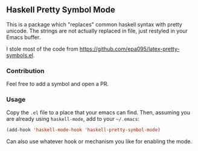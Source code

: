## Haskell Pretty Symbol Mode

This is a package which "replaces" common haskell syntax
with pretty unicode. The strings are not actually replaced in file,
just restyled in your Emacs buffer.

I stole most of the code from https://github.com/epa095/latex-pretty-symbols.el.

### Contribution

Feel free to add a symbol and open a PR.

### Usage

Copy the `.el` file to a place that your emacs can find.  Then, assuming you are
already using `haskell-mode`, add to your `~/.emacs`:

```lisp
(add-hook 'haskell-mode-hook 'haskell-pretty-symbol-mode)
```

Can also use whatever hook or mechanism you like for enabling the mode.

